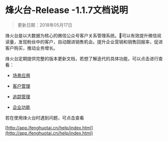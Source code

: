 # 烽火台-Release -1.1.7文档说明

> 更新日期：2018年05月17日

烽火台是以大数据为核心的微信公众号客户关系管理系统。可以有效提升微信阅读量，发现粉丝中的客户，自动跟进销售机会。提升企业营销和销售回报率，促进客户购买，推动业务增长。

烽火台定期提供完整的版本更新文档，若想了解迭代的具体功能，可以点击进行查看：

* [场景应用](chang-jing-ying-yong/gui-ze-shou-ye.md)

* [客户管理](ke-hu-guan-li/wei-xin-yong-hu-lie-biao.md)

* [追踪管理](zhui-zong-guan-li/zhui-zong-pei-zhi.md)

* [企业功能](qi-ye-gong-neng/gong-zhong-hao-she-zhi.md)

若在使用烽火台时遇到问题，可点击查看

[http://app.ifenghuotai.cn/help/index.html](http://app.ifenghuotai.cn/help/index.html)

